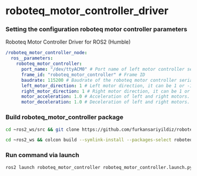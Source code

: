 # roboteq_motor_controller_driver

### Setting the configuration roboteq motor controller parameters

Roboteq Motor Controller Driver for ROS2 (Humble)

```yaml
/roboteq_motor_controller_node:
  ros__parameters:
    roboteq_motor_controller:
      port_name: "/dev/ttyACM0" # Port name of left motor controller serial port.
      frame_id: "roboteq_motor_controller" # Frame ID
      baudrate: 115200 # Baudrate of the roboteq motor controller serial port. 
      left_motor_direction: 1 # Left motor direction, it can be 1 or -1
      right_motor_direction: 1 # Right motor direction, it can be 1 or -1
      motor_acceleration: 1.0 # Acceleration of left and right motors.
      motor_deceleration: 1.0 # Deceleration of left and right motors.
```

### Build roboteq_motor_controller package
```bash
cd ~ros2_ws/src && git clone https://github.com/furkansariyildiz/roboteq_motor_controller_driver.git
```
```bash
cd ~ros2_ws && colcon build --symlink-install --packages-select roboteq_motor_controller
```

### Run command via launch
```bash
ros2 launch roboteq_motor_controller roboteq_motor_controller.launch.py
```